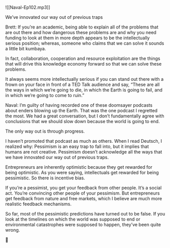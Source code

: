 ![[Naval-Ep102.mp3]]

We’ve innovated our way out of previous traps

Brett: If you’re an academic, being able to explain all of the problems that are out there and how dangerous these problems are and why you need funding to look at them in more depth appears to be the intellectually serious position; whereas, someone who claims that we can solve it sounds a little bit kumbaya.

In fact, collaboration, cooperation and resource exploitation are the things that will drive this knowledge economy forward so that we can solve these problems.

It always seems more intellectually serious if you can stand out there with a frown on your face in front of a TED Talk audience and say, “These are all the ways in which we’re going to die, in which the Earth is going to fail, and in which we’re going to come to ruin.”

Naval: I’m guilty of having recorded one of these doomsayer podcasts about enders blowing up the Earth. That was the one podcast I regretted the most. We had a great conversation, but I don’t fundamentally agree with conclusions that we should slow down because the world is going to end.

The only way out is through progress.

I haven’t promoted that podcast as much as others. When I read Deutsch, I realized why: Pessimism is an easy trap to fall into, but it implies that humans are not creative. Pessimism doesn’t acknowledge all the ways that we have innovated our way out of previous traps.

Entrepreneurs are inherently optimistic because they get rewarded for being optimistic. As you were saying, intellectuals get rewarded for being pessimistic. So there is incentive bias.

If you’re a pessimist, you get your feedback from other people. It’s a social act. You’re convincing other people of your pessimism. But entrepreneurs get feedback from nature and free markets, which I believe are much more realistic feedback mechanisms.

So far, most of the pessimistic predictions have turned out to be false. If you look at the timelines on which the world was supposed to end or environmental catastrophes were supposed to happen, they’ve been quite wrong.

 

 📍 